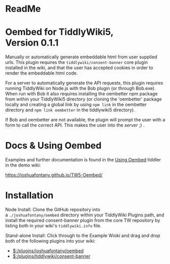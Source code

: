 ReadMe
======

Oembed for TiddlyWiki5, Version 0.1.1
=====================================

Manually or automatically generate embeddable html from user supplied urls. This plugin requires the `tiddlywiki/consent-banner` core plugin installed in the wiki, and that the user has accepted cookies in order to render the embeddable html code.

For a server to automatically generate the API requests, this plugin requires running TiddlyWiki on Node.js with the Bob plugin (or through Bob.exe). When run with Bob it also requires installing the oembetter npm package from within your TiddlyWiki5 directory (or cloning the 'oembetter' package locally and creating a global link by using `npm link` in the oembetter directory and `npm link oembetter` in the tiddlywiki5 directory).

If Bob and oembetter are not available, the plugin will prompt the user with a form to call the correct API. This makes the user into the *server* ;) .

Docs & Using Oembed
============

Examples and further documentation is found in the [Using Oembed](https://joshuafontany.github.io/TW5-Oembed#Using%20Oembed) tiddler in the demo wiki:

<https://joshuafontany.github.io/TW5-Oembed/>

Installation
============

Node Install: Clone the GitHub repository into a `./joshuafontany/oembed` directory within your TiddlyWiki Plugins path, and install the required consent-banner plugin from the core TW repository by listing both in your wiki's `tiddlywiki.info` file.

Stand-alone Install: Click through to the Example Wioki and drag and drop both of the following plugins into your wiki:

-   [$:/plugins/joshuafontany/oembed](https://joshuafontany.github.io/TW5-Oembed#%24%3A%2Fplugins%2Fjoshuafontany%2Foembed)
-   [$:/plugins/tiddlywiki/consent-banner](https://joshuafontany.github.io/TW5-Oembed#%24%3A%2Fplugins%2Ftiddlywiki%2Fconsent-banner)